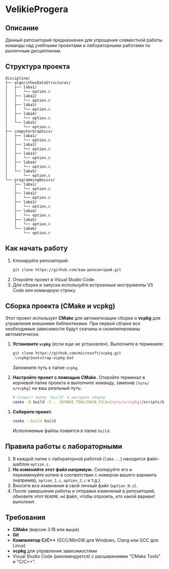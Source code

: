 # VelikieProgera

## Описание

Данный репозиторий предназначен для упрощения совместной работы команды над учебными проектами и лабораторными работами по различным дисциплинам.

## Структура проекта

```
discipline/
├── algorithmsDataStructures/
│   ├── laba1/
│   │   └── option.c
│   ├── laba2/
│   │   └── option.c
│   ├── laba3/
│   │   └── option.c
│   ├── laba4/
│   │   └── option.c
│   └── laba5/
│       └── option.c
├── computerGraphics/
│   ├── laba1/
│   │   └── option.c
│   ├── laba2/
│   │   └── option.c
│   ├── laba3/
│   │   └── option.c
│   ├── laba4/
│   │   └── option.c
│   └── laba5/
│       └── option.c
└── programmingBasics/
    ├── laba1/
    │   └── option.c
    ├── laba2/
    │   └── option.c
    ├── laba3/
    │   └── option.c
    ├── laba4/
    │   └── option.c
    ├── laba5/
    │   └── option.c
    └── laba6/
        └── option.c
```

## Как начать работу

1. Клонируйте репозиторий:
    ```sh
    git clone https://github.com/ваш-репозиторий.git
    ```
2. Откройте проект в Visual Studio Code.
3. Для сборки и запуска используйте встроенные инструменты VS Code или командную строку.

## Сборка проекта (CMake и vcpkg)

Этот проект использует **CMake** для автоматизации сборки и **vcpkg** для управления внешними библиотеками. При первой сборке все необходимые зависимости будут скачаны и скомпилированы автоматически.

1.  **Установите `vcpkg`** (если еще не установлен). Выполните в терминале:
    ```sh
    git clone https://github.com/microsoft/vcpkg.git
    .\vcpkg\bootstrap-vcpkg.bat
    ```
    Запомните путь к папке `vcpkg`.

2.  **Настройте проект с помощью CMake.** Откройте терминал в корневой папке проекта и выполните команду, заменив `[путь/к/vcpkg]` на ваш реальный путь:
    ```sh
    # Создаст папку 'build' и настроит сборку
    cmake -B build -S . -DCMAKE_TOOLCHAIN_FILE=[путь/к/vcpkg]/scripts/buildsystems/vcpkg.cmake
    ```

3.  **Соберите проект.**
    ```sh
    cmake --build build
    ```
    Исполняемые файлы появятся в папке `build`.

## Правила работы с лабораторными

1.  В каждой папке с лабораторной работой (`laba...`) находится файл-шаблон `option.c`.
2.  **Не изменяйте этот файл напрямую.** Скопируйте его и переименуйте копию в соответствии с номером вашего варианта (например, `option_1.c`, `option_2.c` и т.д.).
3.  Вносите все изменения в свой личный файл (`option_N.c`).
4.  После завершения работы и отправки изменений в репозиторий, обновите этот `README.md` файл, чтобы отразить, кто какой вариант выполнил.

## Требования

- **CMake** (версии 3.18 или выше)
- **Git**
- **Компилятор C/C++** (GCC/MinGW для Windows, Clang или GCC для Linux)
- **vcpkg** для управления зависимостями
- Visual Studio Code (рекомендуется) с расширениями "CMake Tools" и "C/C++".
